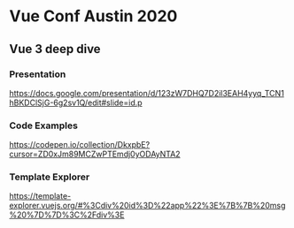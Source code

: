 # Vue Conf Austin 2020

## Vue 3 deep dive

### Presentation

https://docs.google.com/presentation/d/123zW7DHQ7D2il3EAH4yyq_TCN1hBKDClSjG-6g2sv1Q/edit#slide=id.p

### Code Examples

https://codepen.io/collection/DkxpbE?cursor=ZD0xJm89MCZwPTEmdj0yODAyNTA2

### Template Explorer

https://template-explorer.vuejs.org/#%3Cdiv%20id%3D%22app%22%3E%7B%7B%20msg%20%7D%7D%3C%2Fdiv%3E
